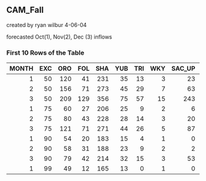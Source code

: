 ## CAM_Fall
created by ryan wilbur 4-06-04

forecasted Oct(1), Nov(2), Dec (3) inflows

### First 10 Rows of the Table
|   MONTH |   EXC |   ORO |   FOL |   SHA |   YUB |   TRI |   WKY |   SAC_UP |   SAC_LO |
|--------:|------:|------:|------:|------:|------:|------:|------:|---------:|---------:|
|       1 |    50 |   120 |    41 |   231 |    35 |    13 |     3 |       23 |        0 |
|       2 |    50 |   156 |    71 |   273 |    45 |    29 |     7 |       63 |        0 |
|       3 |    50 |   209 |   129 |   356 |    75 |    57 |    15 |      243 |       16 |
|       1 |    75 |    60 |    27 |   206 |    25 |     9 |     2 |        6 |        0 |
|       2 |    75 |    80 |    43 |   228 |    28 |    14 |     3 |       20 |        0 |
|       3 |    75 |   121 |    71 |   271 |    44 |    26 |     5 |       87 |        0 |
|       1 |    90 |    54 |    20 |   183 |    15 |     4 |     1 |        0 |        0 |
|       2 |    90 |    58 |    31 |   188 |    23 |     9 |     2 |        2 |        0 |
|       3 |    90 |    79 |    42 |   214 |    32 |    15 |     3 |       53 |        0 |
|       1 |    99 |    49 |    12 |   165 |    13 |     0 |     1 |        0 |        0 |